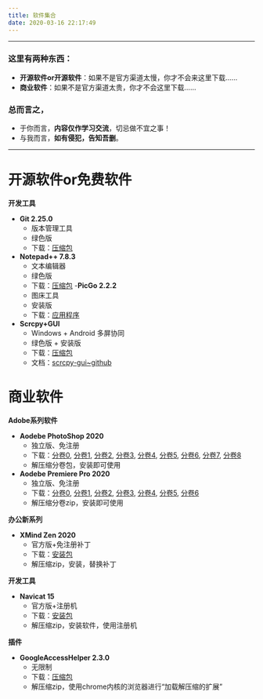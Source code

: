 ```yaml
---
title: 软件集合
date: 2020-03-16 22:17:49
---
```

***
### 这里有两种东西：
- **开源软件or开源软件**：如果不是官方渠道太慢，你才不会来这里下载……
- **商业软件**：如果不是官方渠道太贵，你才不会这里下载……

### 总而言之，
- 于你而言，**内容仅作学习交流**，切忌做不宜之事！
- 与我而言，**如有侵犯，告知吾删**。
***
# 开源软件or免费软件
**开发工具**
- **Git 2.25.0**
    - 版本管理工具
    - 绿色版
    - 下载：[压缩包](https://zhongshijie.coding.net/s/93fe3853-d803-4757-97b0-c94fb4c4f55d)
- **Notepad++ 7.8.3**
    - 文本编辑器
    - 绿色版
    - 下载：[压缩包](https://zhongshijie.coding.net/s/cefa177f-2411-43e6-be87-bd93118a7cc1)
-**PicGo 2.2.2**
    - 图床工具
    - 安装版
    - 下载：[应用程序](https://zhongshijie.coding.net/s/65ac7eda-783f-4499-b075-0cc4aedee23f)
- **Scrcpy+GUI**
    - Windows + Android 多屏协同
    - 绿色版 + 安装版
    - 下载：[压缩包](https://zhongshijie.coding.net/s/809df795-c6aa-4ada-9552-d5fb6d28a5f6)
    - 文档：[scrcpy-gui~github](https://github.com/Tomotoes/scrcpy-gui)

# 商业软件
**Adobe系列软件**
- **Aodebe PhotoShop 2020**
    - 独立版、免注册
    - 下载：[分卷0](https://zhongshijie.coding.net/s/732c9b47-abf3-4c32-95b2-c28f36917cd5), [分卷1](https://zhongshijie.coding.net/s/b68dad57-edbe-42c8-b0f1-1aaaeb0484c8), [分卷2](https://zhongshijie.coding.net/s/c99627c8-b44d-4f5e-a34f-aea3cfac7a5e), [分卷3](https://zhongshijie.coding.net/s/54967fbc-a7ea-48bd-91ae-6ca878eafb91), [分卷4](https://zhongshijie.coding.net/s/61e365be-47a5-4580-baa7-3296804e04c7), [分卷5](https://zhongshijie.coding.net/s/35915314-ebab-48cd-8f05-7e203c3e133f), [分卷6](https://zhongshijie.coding.net/s/a10a7254-d40b-4dff-ad9d-83095d81ce54), [分卷7](https://zhongshijie.coding.net/s/d40513b6-5a41-401d-a37d-f61ffb2decfd), [分卷8](https://zhongshijie.coding.net/s/17dade0d-9e41-47f5-9ab6-17d9df9f1641)
    - 解压缩分卷包，安装即可使用
- **Aodebe Premiere Pro 2020**
    - 独立版、免注册
    - 下载：[分卷0](https://zhongshijie.coding.net/s/9f915930-4179-4e17-be56-d20912a5b6b7), [分卷1](https://zhongshijie.coding.net/s/f188b087-23be-4c74-b604-67d0febc7961), [分卷2](https://zhongshijie.coding.net/s/fe229c58-c2a3-4c17-9433-40badc1c41cc), [分卷3](https://zhongshijie.coding.net/s/7b17b9a9-8087-4859-8a48-7d11feb8a6d1), [分卷4](https://zhongshijie.coding.net/s/2c3d59b5-6c22-49fd-a156-ba73906a60a6), [分卷5](https://zhongshijie.coding.net/s/9abb50c1-4cbb-4640-a4b7-678f3a548809), [分卷6](https://zhongshijie.coding.net/s/4dd2d599-8cfe-4bd6-950e-cc0815519cee)
    - 解压缩分卷zip，安装即可使用

**办公新系列**
- **XMind Zen 2020**
    - 官方版+免注册补丁
    - 下载：[安装包](https://zhongshijie.coding.net/s/9eb53e43-821b-4e6e-9076-3b04e26b2e9a)
    - 解压缩zip，安装，替换补丁

**开发工具**
- **Navicat 15**
    - 官方版+注册机
    - 下载：[安装包](https://zhongshijie.coding.net/s/4c161665-1721-4315-9bc4-955723ef17ef)
    - 解压缩zip，安装软件，使用注册机

**插件**
- **GoogleAccessHelper 2.3.0**
    - 无限制
    - 下载：[压缩包](https://zhongshijie.coding.net/s/fc9aa39f-415a-4514-97eb-273ec56c673d)
    - 解压缩zip，使用chrome内核的浏览器进行“加载解压缩的扩展”
